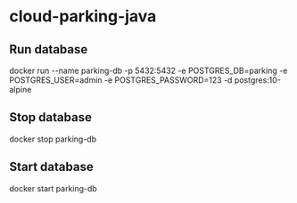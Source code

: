 # cloud-parking-java

## Run database

docker run --name parking-db -p 5432:5432 -e POSTGRES_DB=parking -e POSTGRES_USER=admin -e POSTGRES_PASSWORD=123 -d postgres:10-alpine

## Stop database

docker stop parking-db

## Start database

docker start parking-db